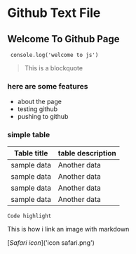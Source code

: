 # Github Text File
## Welcome To Github Page
` console.log('welcome to js')`
> This is a blockquote  

### here are some features
- about the page 
- testing github 
- pushing to github

### simple table 

|Table title  | table description|
| ------------| -----------------|
| sample data | Another data     |
| sample data | Another data     |
| sample data | Another data     |
| sample data | Another data     |


```
Code highlight 

```

This is how i link an image with markdown

[_Safari icon_]('icon safari.png')